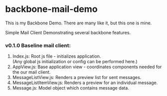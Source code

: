 backbone-mail-demo
==================
This is my Backbone Demo. There are many like it, but this one is mine.

Simple Mail Client Demonstrating several backbone features.

### v0.1.0 Baseline mail client:

   1. Index.js: Root js file - initializes application.  
      (Any global js initialization or config can be performed here.)  
   2. AppView.js: Base application view - coordinates components needed for the our mail client.    
   3. MessageListView.js: Renders a preview list for sent messages.
   4. MessageListItemView.js: Renders a preview for an individual message.
   5. Message.js: Model object which contains message data.